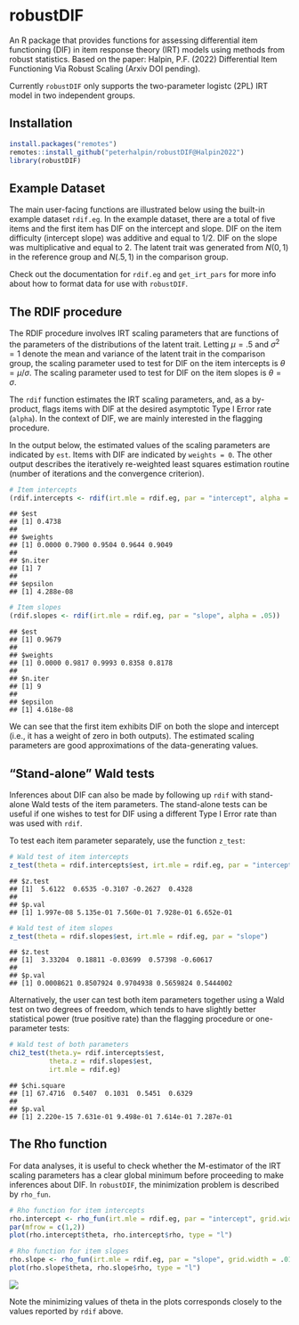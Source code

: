 
# robustDIF

An R package that provides functions for assessing differential item
functioning (DIF) in item response theory (IRT) models using methods
from robust statistics. Based on the paper: Halpin, P.F. (2022)
Differential Item Functioning Via Robust Scaling (Arxiv DOI pending).

Currently `robustDIF` only supports the two-parameter logistc (2PL) IRT
model in two independent groups.

## Installation

``` r
install.packages("remotes")
remotes::install_github("peterhalpin/robustDIF@Halpin2022")
library(robustDIF)
```

## Example Dataset

The main user-facing functions are illustrated below using the built-in
example dataset `rdif.eg`. In the example dataset, there are a total of
five items and the first item has DIF on the intercept and slope. DIF on
the item difficulty (intercept slope) was additive and equal to $1/2$.
DIF on the slope was multiplicative and equal to $2$. The latent trait
was generated from $N(0,1)$ in the reference group and $N(.5, 1)$ in the
comparison group.

Check out the documentation for `rdif.eg` and `get_irt_pars` for more
info about how to format data for use with `robustDIF`.

## The RDIF procedure

The RDIF procedure involves IRT scaling parameters that are functions of
the parameters of the distributions of the latent trait. Letting
$\mu = .5$ and $\sigma^2 = 1$ denote the mean and variance of the latent
trait in the comparison group, the scaling parameter used to test for
DIF on the item intercepts is $\theta = \mu/\sigma$. The scaling
parameter used to test for DIF on the item slopes is $\theta = \sigma$.

The `rdif` function estimates the IRT scaling parameters, and, as a
by-product, flags items with DIF at the desired asymptotic Type I Error
rate (`alpha`). In the context of DIF, we are mainly interested in the
flagging procedure.

In the output below, the estimated values of the scaling parameters are
indicated by `est`. Items with DIF are indicated by `weights = 0`. The
other output describes the iteratively re-weighted least squares
estimation routine (number of iterations and the convergence criterion).

``` r
# Item intercepts
(rdif.intercepts <- rdif(irt.mle = rdif.eg, par = "intercept", alpha = .05))
```

    ## $est
    ## [1] 0.4738
    ## 
    ## $weights
    ## [1] 0.0000 0.7900 0.9504 0.9644 0.9049
    ## 
    ## $n.iter
    ## [1] 7
    ## 
    ## $epsilon
    ## [1] 4.288e-08

``` r
# Item slopes
(rdif.slopes <- rdif(irt.mle = rdif.eg, par = "slope", alpha = .05))
```

    ## $est
    ## [1] 0.9679
    ## 
    ## $weights
    ## [1] 0.0000 0.9817 0.9993 0.8358 0.8178
    ## 
    ## $n.iter
    ## [1] 9
    ## 
    ## $epsilon
    ## [1] 4.618e-08

We can see that the first item exhibits DIF on both the slope and
intercept (i.e., it has a weight of zero in both outputs). The estimated
scaling parameters are good approximations of the data-generating
values.

## “Stand-alone” Wald tests

Inferences about DIF can also be made by following up `rdif` with
stand-alone Wald tests of the item parameters. The stand-alone tests can
be useful if one wishes to test for DIF using a different Type I Error
rate than was used with `rdif`.

To test each item parameter separately, use the function `z_test`:

``` r
# Wald test of item intercepts 
z_test(theta = rdif.intercepts$est, irt.mle = rdif.eg, par = "intercept")
```

    ## $z.test
    ## [1]  5.6122  0.6535 -0.3107 -0.2627  0.4328
    ## 
    ## $p.val
    ## [1] 1.997e-08 5.135e-01 7.560e-01 7.928e-01 6.652e-01

``` r
# Wald test of item slopes
z_test(theta = rdif.slopes$est, irt.mle = rdif.eg, par = "slope")
```

    ## $z.test
    ## [1]  3.33204  0.18811 -0.03699  0.57398 -0.60617
    ## 
    ## $p.val
    ## [1] 0.0008621 0.8507924 0.9704938 0.5659824 0.5444002

Alternatively, the user can test both item parameters together using a
Wald test on two degrees of freedom, which tends to have slightly better
statistical power (true positive rate) than the flagging procedure or
one-parameter tests:

``` r
# Wald test of both parameters
chi2_test(theta.y= rdif.intercepts$est, 
          theta.z = rdif.slopes$est,
          irt.mle = rdif.eg)
```

    ## $chi.square
    ## [1] 67.4716  0.5407  0.1031  0.5451  0.6329
    ## 
    ## $p.val
    ## [1] 2.220e-15 7.631e-01 9.498e-01 7.614e-01 7.287e-01

## The Rho function

For data analyses, it is useful to check whether the M-estimator of the
IRT scaling parameters has a clear global minimum before proceeding to
make inferences about DIF. In `robustDIF`, the minimization problem is
described by `rho_fun`.

``` r
# Rho function for item intercepts
rho.intercept <- rho_fun(irt.mle = rdif.eg, par = "intercept", grid.width = .01)
par(mfrow = c(1,2))
plot(rho.intercept$theta, rho.intercept$rho, type = "l")

# Rho function for item slopes
rho.slope <- rho_fun(irt.mle = rdif.eg, par = "slope", grid.width = .01)
plot(rho.slope$theta, rho.slope$rho, type = "l")
```

![](README_files/figure-gfm/unnamed-chunk-6-1.png)<!-- -->

Note the minimizing values of theta in the plots corresponds closely to
the values reported by `rdif` above.
